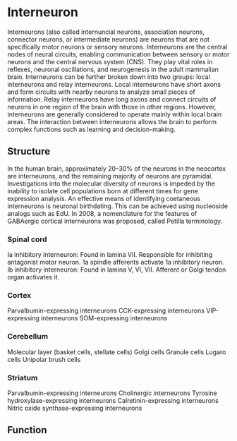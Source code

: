 # Interneuron

Interneurons (also called internuncial neurons,  association neurons, connector neurons, or intermediate neurons) are neurons that are not specifically motor neurons or sensory neurons.  Interneurons are the central nodes of neural circuits, enabling communication between sensory or motor neurons and the central nervous system (CNS). They play vital roles in reflexes, neuronal oscillations, and neurogenesis in the adult mammalian brain.
Interneurons can be further broken down into two groups: local interneurons and relay interneurons. Local interneurons have short axons and form circuits with nearby neurons to analyze small pieces of information. Relay interneurons have long axons and connect circuits of neurons in one region of the brain with those in other regions. However, interneurons are generally considered to operate mainly within local brain areas. The interaction between interneurons allows the brain to perform complex functions such as learning and decision-making.


## Structure

In the human brain, approximately 20–30% of the neurons in the neocortex are interneurons, and the remaining majority of neurons are pyramidal.  Investigations into the molecular diversity of neurons is impeded by the inability to isolate cell populations born at different times for gene expression analysis. An effective means of identifying coetaneous interneurons is neuronal birthdating. This can be achieved using nucleoside analogs such as EdU.
In 2008, a nomenclature for the features of GABAergic cortical interneurons was proposed, called Petilla terminology.


### Spinal cord
Ia inhibitory interneuron: Found in lamina VII.  Responsible for inhibiting antagonist motor neuron.  1a spindle afferents activate 1a inhibitory neuron.
Ib inhibitory interneuron: Found in lamina V, VI, VII. Afferent or Golgi tendon organ activates it.


### Cortex
Parvalbumin-expressing interneurons
CCK-expressing interneurons
VIP-expressing interneurons
SOM-expressing interneurons


### Cerebellum
Molecular layer (basket cells, stellate cells)
Golgi cells
Granule cells
Lugaro cells
Unipolar brush cells


### Striatum
Parvalbumin-expressing interneurons
Cholinergic interneurons
Tyrosine hydroxylase-expressing interneurons
Calretinin-expressing interneurons
Nitric oxide synthase-expressing interneurons


## Function

